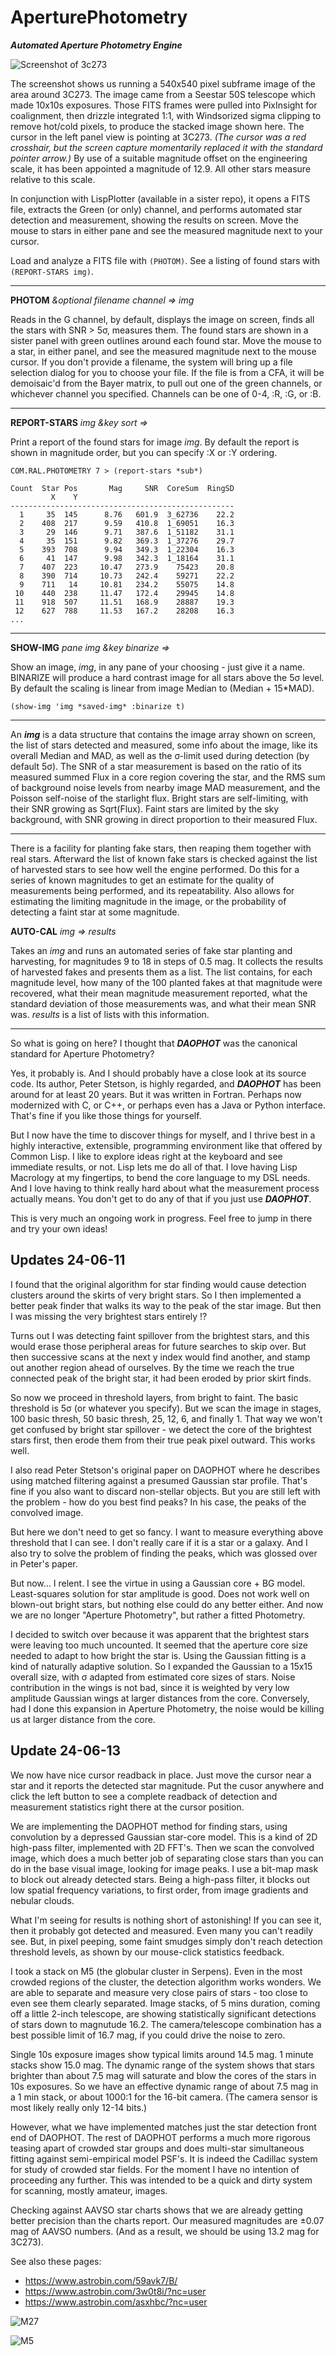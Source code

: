 # AperturePhotometry

_**Automated Aperture Photometry Engine**_ 


![Screenshot of 3c273](https://github.com/dbmcclain/AperturePhotometry/assets/3160577/f7bb2c68-9346-4a18-8934-4a6ca91ef306)

The screenshot shows us running a 540x540 pixel subframe image of the area around 3C273. The image came from a Seestar 50S telescope which made 10x10s exposures. Those FITS frames were pulled into PixInsight for coalignment, then drizzle integrated 1:1, with Windsorized sigma clipping to remove hot/cold pixels, to produce the stacked image shown here. The cursor in the left panel view is pointing at 3C273. _(The cursor was a red crosshair, but the screen capture momentarily replaced it with the standard pointer arrow.)_ By use of a suitable magnitude offset on the engineering scale, it has been appointed a magnitude of 12.9. All other stars measure relative to this scale.

In conjunction with LispPlotter (available in a sister repo), it opens a FITS file, extracts the Green (or only) channel, and performs automated star detection and measurement, showing the results on screen. Move the mouse to stars in either pane and see the measured magnitude next to your cursor. 

Load and analyze a FITS file with `(PHOTOM)`. See a listing of found stars with `(REPORT-STARS img)`.

---
**PHOTOM** _&optional filename channel => img_

Reads in the G channel, by default, displays the image on screen, finds all the stars with SNR > 5σ, measures them. The found stars are shown in a sister panel with green outlines around each found star. Move the mouse to a star, in either panel, and see the measured magnitude next to the mouse cursor. If you don't provide a filename, the system will bring up a file selection dialog for you to choose your file. If the file is from a CFA, it will be demoisaic'd from the Bayer matrix, to pull out one of the green channels, or whichever channel you specified. Channels can be one of 0-4, :R, :G, or :B.

---
**REPORT-STARS** _img &key sort =>_

Print a report of the found stars for image _img_. By default the report is shown in magnitude order, but you can specify :X or :Y ordering.

```
COM.RAL.PHOTOMETRY 7 > (report-stars *sub*)

Count  Star Pos       Mag     SNR  CoreSum  RingSD
         X    Y
--------------------------------------------------
  1     35  145      8.76   601.9  3_62736    22.2
  2    408  217      9.59   410.8  1_69051    16.3
  3     29  146      9.71   387.6  1_51182    31.1
  4     35  151      9.82   369.3  1_37276    29.7
  5    393  708      9.94   349.3  1_22304    16.3
  6     41  147      9.98   342.3  1_18164    31.1
  7    407  223     10.47   273.9    75423    20.8
  8    390  714     10.73   242.4    59271    22.2
  9    711   14     10.81   234.2    55075    14.8
 10    440  238     11.47   172.4    29945    14.8
 11    918  507     11.51   168.9    28887    19.3
 12    627  788     11.53   167.2    28208    16.3
...
```
---

**SHOW-IMG** _pane img &key binarize =>_

Show an image, _img_, in any pane of your choosing - just give it a name. BINARIZE will produce a hard contrast image for all stars above the 5σ level. By default the scaling is linear from image Median to (Median + 15*MAD).

`(show-img 'img *saved-img* :binarize t)`

---
An _**img**_ is a data structure that contains the image array shown on screen, the list of stars detected and measured, some info about the image, like its overall Median and MAD, as well as the σ-limit used during detection (by default 5σ). The SNR of a star measurement is based on the ratio of its measured summed Flux in a core region covering the star, and the RMS sum of background noise levels from nearby image MAD measurement, and the Poisson self-noise of the starlight flux. Bright stars are self-limiting, with their SNR growing as Sqrt(Flux). Faint stars are limited by the sky background, with SNR growing in direct proportion to their measured Flux.

---
There is a facility for planting fake stars, then reaping them together with real stars. Afterward the list of known fake stars is checked against the list of harvested stars to see how well the engine performed. Do this for a series of known magnitudes to get an estimate for the quality of measurements being performed, and its repeatability. Also allows for estimating the limiting magnitude in the image, or the probability of detecting a faint star at some magnitude.

**AUTO-CAL** _img => results_

Takes an _img_ and runs an automated series of fake star planting and harvesting, for magnitudes 9 to 18 in steps of 0.5 mag. It collects the results of harvested fakes and presents them as a list. The list contains, for each magnitude level, how many of the 100 planted fakes at that magnitude were recovered, what their mean magnitude measurement reported, what the standard deviation of those measurements was, and what their mean SNR was. _results_ is a list of lists with this information.

---
So what is going on here? I thought that _**DAOPHOT**_ was the canonical standard for Aperture Photometry?

Yes, it probably is. And I should probably have a close look at its source code. Its author, Peter Stetson, is highly regarded, and _**DAOPHOT**_ has been around for at least 20 years. But it was written in Fortran. Perhaps now modernized with C, or C++, or perhaps even has a Java or Python interface. That's fine if you like those things for yourself.

But I now have the time to discover things for myself, and I thrive best in a highly interactive, extensible, programming environment like that offered by Common Lisp. I like to explore ideas right at the keyboard and see immediate results, or not. Lisp lets me do all of that. I love having Lisp Macrology at my fingertips, to bend the core language to my DSL needs. And I love having to think really hard about what the measurement process actually means. You don't get to do any of that if you just use _**DAOPHOT**_.

This is very much an ongoing work in progress. Feel free to jump in there and try your own ideas!

Updates 24-06-11
---
I found that the original algorithm for star finding would cause detection clusters around the skirts of very bright stars. So I then implemented a better peak finder that walks its way to the peak of the star image. But then I was missing the very brightest stars entirely !?

Turns out I was detecting faint spillover from the brightest stars, and this would erase those peripheral areas for future searches to skip over. But then successive scans at the next y index would find another, and stamp out another region ahead of ourselves. By the time we reach the true connected peak of the bright star, it had been eroded by prior skirt finds.

So now we proceed in threshold layers, from bright to faint. The basic threshold is 5σ (or whatever you specify). But we scan the image in stages, 100 basic thresh, 50 basic thresh, 25, 12, 6, and finally 1. That way we won't get confused by bright star spillover - we detect the core of the brightest stars first, then erode them from their true peak pixel outward. This works well.

I also read Peter Stetson's original paper on DAOPHOT where he describes using matched filtering against a presumed Gaussian star profile. That's fine if you also want to discard non-stellar objects. But you are still left with the problem - how do you best find peaks? In his case, the peaks of the convolved image.

But here we don't need to get so fancy. I want to measure everything above threshold that I can see. I don't really care if it is a star or a galaxy. And I also try to solve the problem of finding the peaks, which was glossed over in Peter's paper.

But now... I relent. I see the virtue in using a Gaussian core + BG model. Least-squares solution for star amplitude is good. Does not work well on blown-out bright stars, but nothing else could do any better either. And now we are no longer "Aperture Photometry", but rather a fitted Photometry. 

I decided to switch over because it was apparent that the brightest stars were leaving too much uncounted. It seemed that the aperture core size needed to adapt to how bright the star is. Using the Gaussian fitting is a kind of naturally adaptive solution. So I expanded the Gaussian to a 15x15 overall size, with σ adapted from estimated core sizes of stars. Noise contribution in the wings is not bad, since it is weighted by very low amplitude Gaussian wings at larger distances from the core. Conversely, had I done this expansion in Aperture Photometry, the noise would be killing us at larger distance from the core.

Update 24-06-13
---
We now have nice cursor readback in place. Just move the cursor near a star and it reports the detected star magnitude. Put the cusor anywhere and click the left button to see a complete readback of detection and measurement statistics right there at the cursor position. 

We are implementing the DAOPHOT method for finding stars, using convolution by a depressed Gaussian star-core model. This is a kind of 2D high-pass filter, implemented with 2D FFT's. Then we scan the convolved image, which does a much better job of separating close stars than you can do in the base visual image, looking for image peaks. I use a bit-map mask to block out already detected stars. Being a high-pass filter, it blocks out low spatial frequency variations, to first order, from image gradients and nebular clouds.

What I'm seeing for results is nothing short of astonishing! If you can see it, then it probably got detected and measured. Even many you can't readily see. But, in pixel peeping, some faint smudges simply don't reach detection threshold levels, as shown by our mouse-click statistics feedback. 

I took a stack on M5 (the globular cluster in Serpens). Even in the most crowded regions of the cluster, the detection algorithm works wonders. We are able to separate and measure very close pairs of stars - too close to even see them clearly separated. Image stacks, of 5 mins duration, coming off a little 2-inch telescope, are showing statistically significant detections of stars down to magnutude 16.2. The camera/telescope combination has a best possible limit of 16.7 mag, if you could drive the noise to zero. 

Single 10s exposure images show typical limits around 14.5 mag. 1 minute stacks show 15.0 mag. The dynamic range of the system shows that stars brighter than about 7.5 mag will saturate and blow the cores of the stars in 10s exposures. So we have an effective dynamic range of about 7.5 mag in a 1 min stack, or about 1000:1 for the 16-bit camera. (The camera sensor is most likely really only 12-14 bits.)

However, what we have implemented matches just the star detection front end of DAOPHOT. The rest of DAOPHOT performs a much more rigorous teasing apart of crowded star groups and does multi-star simultaneous fitting against semi-empirical model PSF's. It is indeed the Cadillac system for study of crowded star fields. For the moment I have no intention of proceeding any further. This was intended to be a quick and dirty system for scanning, mostly amateur, images.

Checking against AAVSO star charts shows that we are already getting better precision than the charts report. Our measured magnitudes are ±0.07 mag of AAVSO numbers. (And as a result, we should be using 13.2 mag for 3C273).

See also these pages: 
  - https://www.astrobin.com/59avk7/B/
  - https://www.astrobin.com/3w0t8i/?nc=user
  - https://www.astrobin.com/asxhbc/?nc=user

![M27](https://github.com/dbmcclain/AperturePhotometry/assets/3160577/236fc8a5-ac5f-4642-baaf-a4e890332623)

![M5](https://github.com/dbmcclain/AperturePhotometry/assets/3160577/cf2d3896-586a-4db7-ae8c-a5a2a2ef357d)

